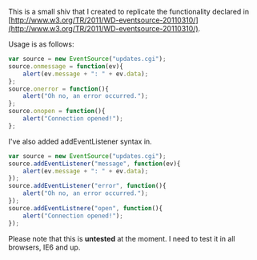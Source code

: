 This is a small shiv that I created to replicate the functionality declared in
[http://www.w3.org/TR/2011/WD-eventsource-20110310/](http://www.w3.org/TR/2011/WD-eventsource-20110310/).

Usage is as follows:

```javascript
var source = new EventSource("updates.cgi");
source.onmessage = function(ev){
	alert(ev.message + ": " + ev.data);
};
source.onerror = function(){
	alert("Oh no, an error occurred.");
};
source.onopen = function(){
	alert("Connection opened!");
};
```

I've also added addEventListener syntax in.

```javascript
var source = new EventSource("updates.cgi");
source.addEventListener("message", function(ev){
	alert(ev.message + ": " + ev.data);
});
source.addEventListener("error", function(){
	alert("Oh no, an error occurred.");
});
source.addEventListnere("open", function(){
	alert("Connection opened!");
});
```

Please note that this is **untested** at the moment.  I need to test it in all browsers, IE6 and up.